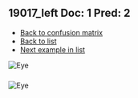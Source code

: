 ## 19017_left Doc: 1 Pred: 2
- [Back to confusion matrix](https://github.com/juliandewit/kaggle_retinopathy/blob/master/matrix.md)
- [Back to list](https://github.com/juliandewit/kaggle_retinopathy/blob/master/lists/12/list.md)
- [Next example in list](https://github.com/juliandewit/kaggle_retinopathy/blob/master/lists/12/19/19022_right.md)

![Eye](https://retinopaty.blob.core.windows.net/size1024/19017_left_1.jpeg)

### 

![Eye]()
